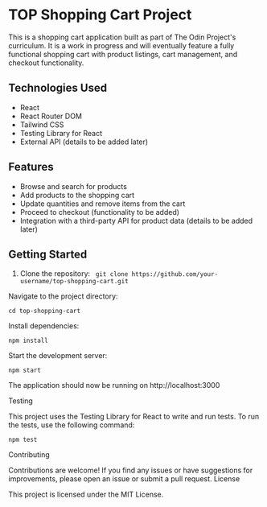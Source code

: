 # TOP Shopping Cart Project

This is a shopping cart application built as part of The Odin Project's curriculum. It is a work in progress and will eventually feature a fully functional shopping cart with product listings, cart management, and checkout functionality.

## Technologies Used

- React
- React Router DOM
- Tailwind CSS
- Testing Library for React
- External API (details to be added later)

## Features

- Browse and search for products
- Add products to the shopping cart
- Update quantities and remove items from the cart
- Proceed to checkout (functionality to be added)
- Integration with a third-party API for product data (details to be added later)

## Getting Started

1. Clone the repository:
` git clone https://github.com/your-username/top-shopping-cart.git`

Navigate to the project directory:

`cd top-shopping-cart`

Install dependencies:


`npm install`

Start the development server:

`npm start`

The application should now be running on http://localhost:3000

Testing

This project uses the Testing Library for React to write and run tests. To run the tests, use the following command:

`npm test`

Contributing

Contributions are welcome! If you find any issues or have suggestions for improvements, please open an issue or submit a pull request.
License

This project is licensed under the MIT License.


